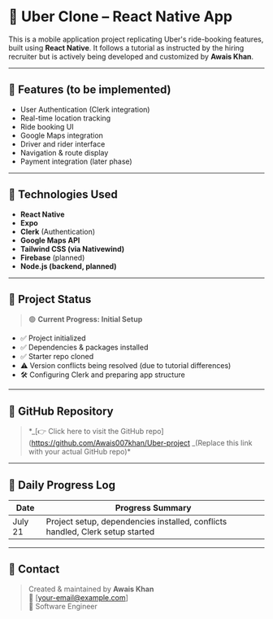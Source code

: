 # 🚕 Uber Clone – React Native App

This is a mobile application project replicating Uber's ride-booking features, built using **React Native**. It follows a tutorial as instructed by the hiring recruiter but is actively being developed and customized by **Awais Khan**.

---

## 📱 Features (to be implemented)

- User Authentication (Clerk integration)
- Real-time location tracking
- Ride booking UI
- Google Maps integration
- Driver and rider interface
- Navigation & route display
- Payment integration (later phase)

---

## 🔧 Technologies Used

- **React Native**
- **Expo**
- **Clerk** (Authentication)
- **Google Maps API**
- **Tailwind CSS (via Nativewind)**
- **Firebase** (planned)
- **Node.js (backend, planned)**

---

## 📂 Project Status

> 🟢 **Current Progress: Initial Setup**

- ✅ Project initialized
- ✅ Dependencies & packages installed
- ✅ Starter repo cloned
- ⚠️ Version conflicts being resolved (due to tutorial differences)
- 🛠️ Configuring Clerk and preparing app structure

---

## 🔗 GitHub Repository

> \*_[👉 Click here to visit the GitHub repo](https://github.com/Awais007khan/Uber-project
> _(Replace this link with your actual GitHub repo)\*

---

## 📅 Daily Progress Log

| Date    | Progress Summary                                                              |
| ------- | ----------------------------------------------------------------------------- |
| July 21 | Project setup, dependencies installed, conflicts handled, Clerk setup started |

---

## 📩 Contact

> Created & maintained by **Awais Khan**  
> 📧 [your-email@example.com]  
> 📱 Software Engineer
